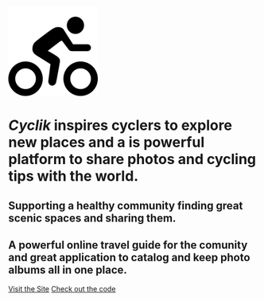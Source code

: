 ![logo](bikeguy-cover.png)


#  ***Cyclik*** inspires cyclers to explore new places and a is powerful platform to share photos and cycling tips with the world.
 ## Supporting a healthy community finding great scenic spaces and sharing them. 
 ## A powerful online travel guide for the comunity and great application to catalog and keep photo albums all in one place.
 [Visit the Site](#docsify)
 [Check out the code](https://github.com/JohnSV18/peddler.git)
